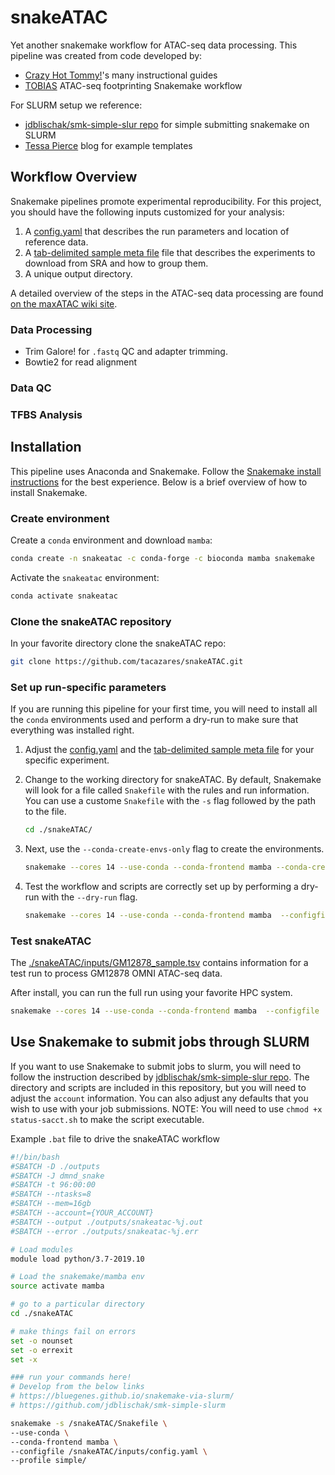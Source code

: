 # snakeATAC

Yet another snakemake workflow for ATAC-seq data processing. This pipeline was created from code developed by:

* [Crazy Hot Tommy!](https://github.com/crazyhottommy?tab=repositories)'s many instructional guides
* [TOBIAS](https://github.molgen.mpg.de/loosolab/TOBIAS_snakemake) ATAC-seq footprinting Snakemake workflow

For SLURM setup we reference:

* [jdblischak/smk-simple-slur repo](https://github.com/jdblischak/smk-simple-slurm) for simple submitting snakemake on SLURM
* [Tessa Pierce](https://bluegenes.github.io/snakemake-via-slurm/) blog for example templates

## Workflow Overview

Snakemake pipelines promote experimental reproducibility. For this project, you should have the following inputs customized for your analysis:

1) A [config.yaml](docs/config_yaml.md) that describes the run parameters and location of reference data.
2) A [tab-delimited sample meta file](docs/meta_file.md) file that describes the experiments to download from SRA and how to group them.
3) A unique output directory.

A detailed overview of the steps in the ATAC-seq data processing are found [on the maxATAC wiki site]([docs/ATAC_processing.md](https://github.com/MiraldiLab/maxATAC/wiki/ATAC-seq-Data-Processing)).

### Data Processing

* Trim Galore! for `.fastq` QC and adapter trimming.
* Bowtie2 for read alignment

### Data QC

### TFBS Analysis

## Installation

This pipeline uses Anaconda and Snakemake. Follow the [Snakemake install instructions](https://snakemake.readthedocs.io/en/stable/getting_started/installation.html) for the best experience. Below is a brief overview of how to install Snakemake.

### Create environment

Create a `conda` environment and download `mamba`:

```bash
conda create -n snakeatac -c conda-forge -c bioconda mamba snakemake
```

Activate the `snakeatac` environment:

```bash
conda activate snakeatac
```

### Clone the snakeATAC repository

In your favorite directory clone the snakeATAC repo:

```bash
git clone https://github.com/tacazares/snakeATAC.git
```

### Set up run-specific parameters

If you are running this pipeline for your first time, you will need to install all the `conda` environments used and perform a dry-run to make sure that everything was installed right.

1) Adjust the [config.yaml](docs/config_yaml.md) and the [tab-delimited sample meta file](docs/meta_file.md) for your specific experiment.

2) Change to the working directory for snakeATAC. By default, Snakemake will look for a file called `Snakefile` with the rules and run information. You can use a custome `Snakefile` with the `-s` flag followed by the path to the file.

   ```bash
   cd ./snakeATAC/
   ```

3) Next, use the `--conda-create-envs-only` flag to create the environments.

   ```bash
   snakemake --cores 14 --use-conda --conda-frontend mamba --conda-create-envs-only --configfile ./inputs/config.yaml
   ```

4) Test the workflow and scripts are correctly set up by performing a dry-run with the `--dry-run` flag.

   ```bash
   snakemake --cores 14 --use-conda --conda-frontend mamba  --configfile ./inputs/config.yaml --dry-run
   ```

### Test snakeATAC

The [./snakeATAC/inputs/GM12878_sample.tsv](./inputs/GM12878_sample.tsv) contains information for a test run to process GM12878 OMNI ATAC-seq data.

After install, you can run the full run using your favorite HPC system.

```bash
snakemake --cores 14 --use-conda --conda-frontend mamba  --configfile ./inputs/config.yaml
```

## Use Snakemake to submit jobs through SLURM

If you want to use Snakemake to submit jobs to slurm, you will need to follow the instruction described by [jdblischak/smk-simple-slur repo](https://github.com/jdblischak/smk-simple-slurm). The directory and scripts are included in this repository, but you will need to adjust the `account` information. You can also adjust any defaults that you wish to use with your job submissions. NOTE: You will need to use `chmod +x status-sacct.sh` to make the script executable.

Example `.bat` file to drive the snakeATAC workflow

```bash
#!/bin/bash
#SBATCH -D ./outputs
#SBATCH -J dmnd_snake 
#SBATCH -t 96:00:00
#SBATCH --ntasks=8
#SBATCH --mem=16gb
#SBATCH --account={YOUR_ACCOUNT}
#SBATCH --output ./outputs/snakeatac-%j.out
#SBATCH --error ./outputs/snakeatac-%j.err

# Load modules
module load python/3.7-2019.10

# Load the snakemake/mamba env
source activate mamba

# go to a particular directory
cd ./snakeATAC

# make things fail on errors
set -o nounset
set -o errexit
set -x

### run your commands here!
# Develop from the below links
# https://bluegenes.github.io/snakemake-via-slurm/
# https://github.com/jdblischak/smk-simple-slurm

snakemake -s /snakeATAC/Snakefile \
--use-conda \
--conda-frontend mamba \
--configfile /snakeATAC/inputs/config.yaml \
--profile simple/
```
